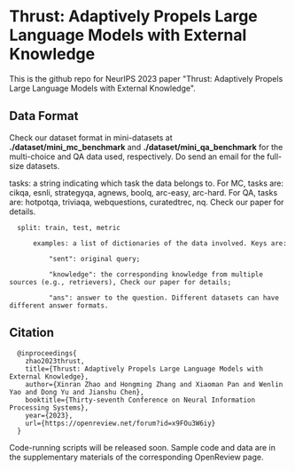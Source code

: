 # Thrust: Adaptively Propels Large Language Models with External Knowledge
This is the github repo for NeurIPS 2023 paper "Thrust: Adaptively Propels Large Language Models with External Knowledge". 

## Data Format
Check our dataset format in mini-datasets at **./dataset/mini_mc_benchmark** and **./dataset/mini_qa_benchmark** for the multi-choice and QA data used, respectively. Do send an email for the full-size datasets.

  tasks: a string indicating which task the data belongs to. For MC, tasks are: cikqa, esnli, strategyqa, agnews, boolq, arc-easy, arc-hard. For QA, tasks are: hotpotqa, triviaqa, webquestions, curatedtrec, nq. Check our paper for details.
  
      split: train, test, metric
      
          examples: a list of dictionaries of the data involved. Keys are:
          
              "sent": original query;
              
              "knowledge": the corresponding knowledge from multiple sources (e.g., retrievers), Check our paper for details;
              
              "ans": answer to the question. Different datasets can have different answer formats.


## Citation

      @inproceedings{
        zhao2023thrust,
        title={Thrust: Adaptively Propels Large Language Models with External Knowledge},
        author={Xinran Zhao and Hongming Zhang and Xiaoman Pan and Wenlin Yao and Dong Yu and Jianshu Chen},
        booktitle={Thirty-seventh Conference on Neural Information Processing Systems},
        year={2023},
        url={https://openreview.net/forum?id=x9FOu3W6iy}
      }

Code-running scripts will be released soon. Sample code and data are in the supplementary materials of the corresponding OpenReview page.
